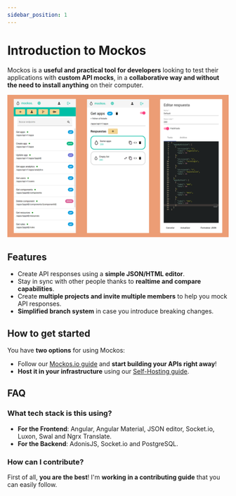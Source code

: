 ```yaml
---
sidebar_position: 1
---
```


# Introduction to Mockos

Mockos is a **useful and practical tool for developers** looking to test their applications with **custom API mocks**, in a **collaborative way and without the need to install anything** on their computer.

![Screenshot](./screenshot.png)


## Features

- Create API responses using a **simple JSON/HTML editor**.
- Stay in sync with other people thanks to **realtime and compare capabilities**.
- Create **multiple projects and invite multiple members** to help you mock API responses.
- **Simplified branch system** in case you introduce breaking changes.

## How to get started

You have **two options** for using Mockos:

- Follow our [Mockos.io guide](/docs/getting-started/mockos) and **start building your APIs right away**!
- **Host it in your infrastructure** using our [Self-Hosting guide](/docs/getting-started/self-hosting).

## FAQ

### What tech stack is this using?
- **For the Frontend**: Angular, Angular Material, JSON editor, Socket.io, Luxon, Swal and Ngrx Translate.
- **For the Backend**: AdonisJS, Socket.io and PostgreSQL.

### How can I contribute?
First of all, **you are the best**! I'm **working in a contributing guide** that you can easily follow.